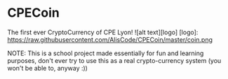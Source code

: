 # CPECoin

The first ever CryptoCurrency of CPE Lyon!
![alt text][logo]
[logo]: https://raw.githubusercontent.com/AlisCode/CPECoin/master/coin.png

NOTE: This is a school project made essentially for fun and learning purposes, don't ever try to use this as a real crypto-currency system (you won't be able to, anyway :))


